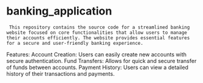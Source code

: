 # banking_application
     This repository contains the source code for a streamlined banking website focused on core functionalities that allow users to manage their accounts efficiently. The website provides essential features for a secure and user-friendly banking experience.

Features: Account Creation: Users can easily create new accounts with secure authentication. Fund Transfers: Allows for quick and secure transfer of funds between accounts. Payment History: Users can view a detailed history of their transactions and payments.
